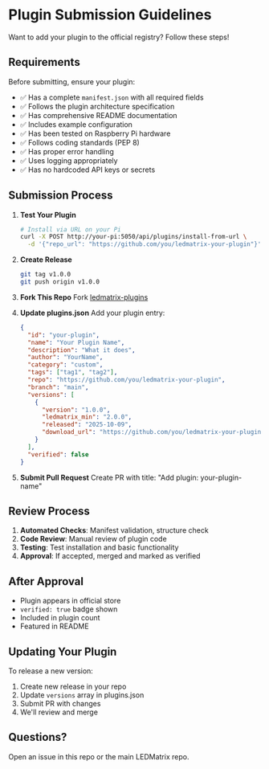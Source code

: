 # Plugin Submission Guidelines

Want to add your plugin to the official registry? Follow these steps!

## Requirements

Before submitting, ensure your plugin:

- ✅ Has a complete `manifest.json` with all required fields
- ✅ Follows the plugin architecture specification
- ✅ Has comprehensive README documentation
- ✅ Includes example configuration
- ✅ Has been tested on Raspberry Pi hardware
- ✅ Follows coding standards (PEP 8)
- ✅ Has proper error handling
- ✅ Uses logging appropriately
- ✅ Has no hardcoded API keys or secrets

## Submission Process

1. **Test Your Plugin**
   ```bash
   # Install via URL on your Pi
   curl -X POST http://your-pi:5050/api/plugins/install-from-url \
     -d '{"repo_url": "https://github.com/you/ledmatrix-your-plugin"}'
   ```

2. **Create Release**
   ```bash
   git tag v1.0.0
   git push origin v1.0.0
   ```

3. **Fork This Repo**
   Fork [ledmatrix-plugins](https://github.com/ChuckBuilds/ledmatrix-plugins)

4. **Update plugins.json**
   Add your plugin entry:
   ```json
   {
     "id": "your-plugin",
     "name": "Your Plugin Name",
     "description": "What it does",
     "author": "YourName",
     "category": "custom",
     "tags": ["tag1", "tag2"],
     "repo": "https://github.com/you/ledmatrix-your-plugin",
     "branch": "main",
     "versions": [
       {
         "version": "1.0.0",
         "ledmatrix_min": "2.0.0",
         "released": "2025-10-09",
         "download_url": "https://github.com/you/ledmatrix-your-plugin/archive/refs/tags/v1.0.0.zip"
       }
     ],
     "verified": false
   }
   ```

5. **Submit Pull Request**
   Create PR with title: "Add plugin: your-plugin-name"

## Review Process

1. **Automated Checks**: Manifest validation, structure check
2. **Code Review**: Manual review of plugin code
3. **Testing**: Test installation and basic functionality
4. **Approval**: If accepted, merged and marked as verified

## After Approval

- Plugin appears in official store
- `verified: true` badge shown
- Included in plugin count
- Featured in README

## Updating Your Plugin

To release a new version:

1. Create new release in your repo
2. Update `versions` array in plugins.json
3. Submit PR with changes
4. We'll review and merge

## Questions?

Open an issue in this repo or the main LEDMatrix repo.

